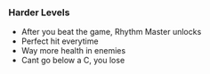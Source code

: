 ### Harder Levels
- After you beat the game, Rhythm Master unlocks
- Perfect hit everytime
- Way more health in enemies
- Cant go below a C, you lose